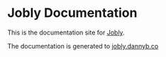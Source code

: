 Jobly Documentation
==================================================

This is the documentation site for [Jobly](https://github.com/dannyben/jobly).

The documentation is generated to [jobly.dannyb.co](https://jobly.dannyb.co)
